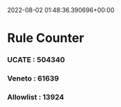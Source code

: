 2022-08-02 01:48:36.390696+00:00
# Rule Counter 
 ### UCATE : 504340

 ### Veneto : 61639

 ### Allowlist : 13924